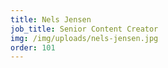 ```yaml
---
title: Nels Jensen
job_title: Senior Content Creator
img: /img/uploads/nels-jensen.jpg
order: 101
---
```


